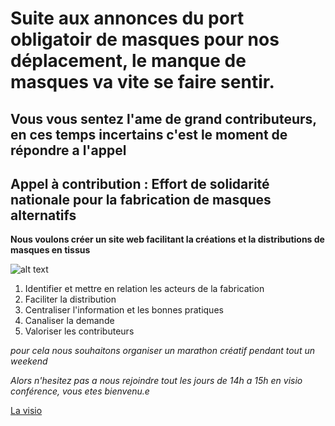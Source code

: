 # Suite aux annonces du port obligatoir de masques pour nos déplacement, le manque de masques va vite se faire sentir.

## Vous vous sentez l'ame de grand contributeurs, en ces temps incertains c'est le moment de répondre a l'appel
## Appel à contribution : Effort de solidarité nationale pour la fabrication de masques alternatifs

**Nous voulons créer un site web facilitant la créations et la distributions de masques en tissus**

![alt text][logo]

[logo]: https://gitlab.com/JeanSairien/solimasque/-/blob/master/solimasque.png "Mind Map"

1. Identifier et mettre en relation les acteurs de la fabrication
2. Faciliter la distribution
3. Centraliser l'information et les bonnes pratiques
4. Canaliser la demande
5. Valoriser les contributeurs

_pour cela nous souhaitons organiser un marathon créatif pendant tout un weekend_

*Alors n'hesitez pas a nous rejoindre tout les jours  de 14h a 15h en visio conférence, vous etes bienvenu.e*


[La visio](https://meet.jit.si/solimasque)



